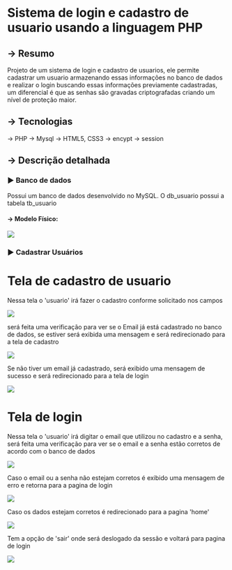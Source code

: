 <h1>Sistema de login e cadastro de usuario usando a linguagem PHP</h1>
<h2>→ Resumo</h2>
Projeto de um sistema de login e cadastro de usuarios, ele permite cadastrar um usuario armazenando essas informações no banco de dados e realizar o login buscando essas informações previamente cadastradas, um diferencial é que as senhas são gravadas criptografadas criando um nível de proteção maior.

<h2>→ Tecnologias</h2>
→ PHP
→ Mysql
→ HTML5, CSS3
→ encypt
→ session

<h2>→ Descrição detalhada</h2>
<h3>► Banco de dados</h3>
Possui um banco de dados desenvolvido no MySQL.
O db_usuario possui a tabela tb_usuario

<h4>→ Modelo Físico:</h4>
<img src = "https://user-images.githubusercontent.com/111146154/209556234-b5d27e57-6f7a-4d31-a9e6-5ed6fd62ab8f.png">


<h3>► Cadastrar Usuários</h3>

<h1>Tela de cadastro de usuario</h1>

<p> Nessa tela o 'usuario' irá fazer o cadastro conforme solicitado nos campos</p>
<img src= "https://user-images.githubusercontent.com/111146154/209555437-42811575-8bbb-4d68-a0d7-a4c1c87a9604.png">
<p>  será feita uma verificação para ver se o Email já está cadastrado no banco de dados, se estiver será exibida uma mensagem e será redirecionado para a tela de cadastro </p>
<img src= "https://user-images.githubusercontent.com/111146154/209555462-36361fe9-48ec-49f1-9c2d-211176bfec87.png">
<p> Se não tiver um email já cadastrado, será exibido uma mensagem de sucesso e será redirecionado para a tela de login </p>
<img src= "https://user-images.githubusercontent.com/111146154/209555512-baf1c3bb-8418-4980-b3eb-13a23946b6f5.png">
<h1>Tela de login</h1>
<p> Nessa tela o 'usuario' irá digitar o email que utilizou no cadastro e a senha, será feita uma verificação para ver se o email e a senha estão corretos de acordo com o banco de dados</p>
<img src= "https://user-images.githubusercontent.com/111146154/209554028-9cdc59fb-5330-45cd-9246-7130cc2e2d14.png">
<p> Caso o email ou a senha não estejam corretos é exibido uma mensagem de erro e retorna para a pagina de login</p>
<img src= "https://user-images.githubusercontent.com/111146154/209554741-69b8a6f2-08ed-4c43-a30a-49daff926401.png">
<p> Caso os dados estejam corretos é redirecionado para a pagina 'home'</p>
<img src = "https://user-images.githubusercontent.com/111146154/209554940-a50628ae-a8eb-44c5-88c3-7f65fbe97c93.png">
<p> Tem a opção de 'sair' onde será deslogado da sessão e voltará para pagina de login</p>
<img src = "https://user-images.githubusercontent.com/111146154/209555393-8a6f780c-d333-46a5-b86b-ad0749a6e640.png">

